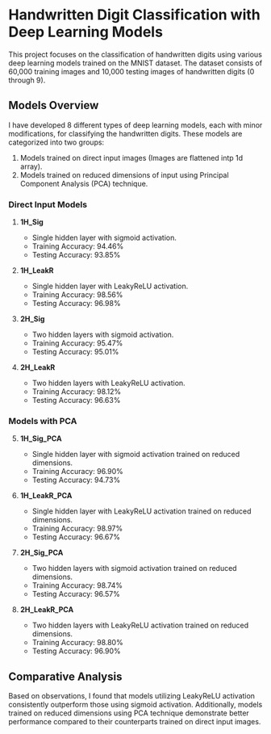 # Handwritten Digit Classification with Deep Learning Models

This project focuses on the classification of handwritten digits using various deep learning models trained on the MNIST dataset. The dataset consists of 60,000 training images and 10,000 testing images of handwritten digits (0 through 9).

## Models Overview

I have developed 8 different types of deep learning models, each with minor modifications, for classifying the handwritten digits. These models are categorized into two groups:

1. Models trained on direct input images (Images are flattened intp 1d array).
2. Models trained on reduced dimensions of input using Principal Component Analysis (PCA) technique.

### Direct Input Models

1. **1H_Sig**
   - Single hidden layer with sigmoid activation.
   - Training Accuracy: 94.46%
   - Testing Accuracy: 93.85%

2. **1H_LeakR**
   - Single hidden layer with LeakyReLU activation.
   - Training Accuracy: 98.56%
   - Testing Accuracy: 96.98%

3. **2H_Sig**
   - Two hidden layers with sigmoid activation.
   - Training Accuracy: 95.47%
   - Testing Accuracy: 95.01%

4. **2H_LeakR**
   - Two hidden layers with LeakyReLU activation.
   - Training Accuracy: 98.12%
   - Testing Accuracy: 96.63%

### Models with PCA

5. **1H_Sig_PCA**
   - Single hidden layer with sigmoid activation trained on reduced dimensions.
   - Training Accuracy: 96.90%
   - Testing Accuracy: 94.73%

6. **1H_LeakR_PCA**
   - Single hidden layer with LeakyReLU activation trained on reduced dimensions.
   - Training Accuracy: 98.97%
   - Testing Accuracy: 96.67%

7. **2H_Sig_PCA**
   - Two hidden layers with sigmoid activation trained on reduced dimensions.
   - Training Accuracy: 98.74%
   - Testing Accuracy: 96.57%

8. **2H_LeakR_PCA**
   - Two hidden layers with LeakyReLU activation trained on reduced dimensions.
   - Training Accuracy: 98.80%
   - Testing Accuracy: 96.90%

## Comparative Analysis

Based on observations, I found that models utilizing LeakyReLU activation consistently outperform those using sigmoid activation. Additionally, models trained on reduced dimensions using PCA technique demonstrate better performance compared to their counterparts trained on direct input images.


